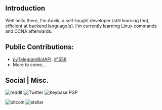 ## Introduction
Well hello there, I'm Advik, a self-taught developer (still learning tho), efficient at backend language(s).
I'm currently learning Linux commands and CCNA afterwards.

## Public Contributions:
- [pyTelegramBotAPI](https://github.com/eternnoir/pyTelegramBotAPI): [#1558](https://github.com/eternnoir/pyTelegramBotAPI/pull/1558)
- More to come...

## Social | Misc.
![reddit](https://img.shields.io/reddit/user-karma/combined/advik_143?style=social) ![Twitter](https://img.shields.io/twitter/follow/istoleabread?style=social) ![Keybase PGP](https://img.shields.io/keybase/pgp/DevAdvik)

![bitcoin](https://img.shields.io/keybase/btc/DevAdvik) ![stellar](https://img.shields.io/keybase/xlm/DevAdvik)


<!---
ADVIK143/ADVIK143 is a ✨ special ✨ repository because its `README.md` (this file) appears on your GitHub profile.
You can click the Preview link to take a look at your changes.
--->
